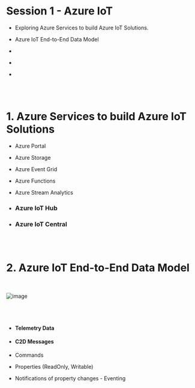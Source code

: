 <h1>Session 1 - Azure IoT</h1>
  <ul>
    <li><p>Exploring Azure Services to build Azure IoT Solutions.</p></li>
    <li><p>Azure IoT End-to-End Data Model</p></li>
    <li><p>  </p></li>
    <li><p> </p></li> 
    <li><p>  </p></li> 
   </ul>
  
  
  
  
  
<br />
<br />
<h1>1. Azure Services to build Azure IoT Solutions</h1>
 <ul>
    <li><p>Azure Portal </p></li> 
    <li><p>Azure Storage</p></li>
    <li><p>Azure Event Grid </p></li>
    <li><p>Azure Functions </p></li>
    <li><p>Azure Stream Analytics </p></li> 
  <li><h3><p>Azure IoT Hub </p></h3></li> 
    <li><p><h3>Azure IoT Central </p></h3></li> 
   </ul>
   
<br />
<br />  
<h1>2. Azure IoT End-to-End Data Model</h1>

<br />

![image](https://github.com/romankiss/R-IoT/assets/30365471/7997c7a8-475f-45a8-9f9e-dbfa9019b368)

<br />
<br />  
 <ul>
  <li><p><h4>Telemetry Data</h4></p></li>
    <li><p><h4>C2D Messages</h4></p></li>
    <li><p>Commands</p></li>
    <li>Properties (ReadOnly, Writable)</p></li> 
    <li><p>Notifications of property changes - Eventing</p></li> 
   </ul>

